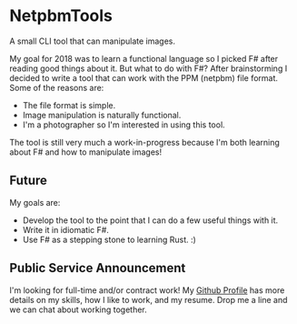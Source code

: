 # NetpbmTools

A small CLI tool that can manipulate images.

My goal for 2018 was to learn a functional language so I picked F# after reading good things about it. But what to do with F#? After brainstorming I decided to write a tool that can work with the PPM (netpbm) file format. Some of the reasons are:

* The file format is simple.
* Image manipulation is naturally functional.
* I'm a photographer so I'm interested in using this tool.

The tool is still very much a work-in-progress because I'm both learning about F# and how to manipulate images!

## Future

My goals are:

* Develop the tool to the point that I can do a few useful things with it.
* Write it in idiomatic F#.
* Use F# as a stepping stone to learning Rust. :)

## Public Service Announcement

I'm looking for full-time and/or contract work! My [Github Profile](https://ggabelmann.github.com) has more details on my skills, how I like to work, and my resume. Drop me a line and we can chat about working together.
